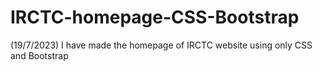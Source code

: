 # IRCTC-homepage-CSS-Bootstrap
(19/7/2023) I have made the homepage of IRCTC website using only CSS and Bootstrap

